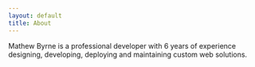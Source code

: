 ```yaml
---
layout: default
title: About
---
```


Mathew Byrne is a professional developer with 6 years of experience designing, developing, deploying and maintaining custom web solutions.
